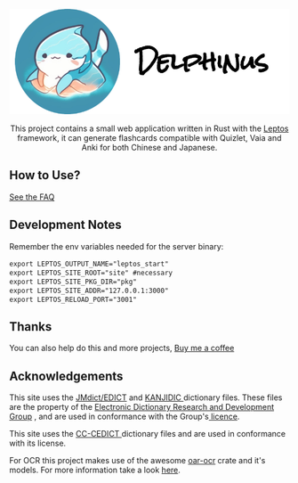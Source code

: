 <p align="center">
 <a href="https://delphinus.mariinkys.dev" target="_blank"><img alt="Delphinus" src="https://github.com/mariinkys/delphinus/blob/main/assets/delphinus_banner.png?raw=true"></a>
</p>

<p align="center">
 This project contains a small web application written in Rust with the <a href="https://leptos.dev/" target="_blank">Leptos</a> framework, it can generate flashcards compatible with Quizlet, Vaia and Anki for both Chinese and Japanese.
</p>


## How to Use?

[See the FAQ](https://delphinus.mariinkys.dev/faq)

## Development Notes

Remember the env variables needed for the server binary:
```
export LEPTOS_OUTPUT_NAME="leptos_start"
export LEPTOS_SITE_ROOT="site" #necessary
export LEPTOS_SITE_PKG_DIR="pkg"
export LEPTOS_SITE_ADDR="127.0.0.1:3000"
export LEPTOS_RELOAD_PORT="3001"
```

## Thanks

You can also help do this and more projects, [Buy me a coffee](https://www.buymeacoffee.com/mariinkys)

## Acknowledgements

This site uses the <a class="link-primary" href="https://www.edrdg.org/wiki/index.php/JMdict-EDICT_Dictionary_Project">JMdict/EDICT</a>
 and <a class="link-primary" href="https://www.edrdg.org/wiki/index.php/KANJIDIC_Project">KANJIDIC </a> dictionary files.
These files are the property of the <a class="link-primary" href="https://www.edrdg.org/">Electronic Dictionary Research and Development Group</a>
, and are used in conformance with the Group's<a class="link-primary" href="https://www.edrdg.org/edrdg/licence.html"> licence</a>.

This site uses the <a class="link-primary" href="https://www.mdbg.net/chinese/dictionary?page=cedict">CC-CEDICT </a> dictionary files and are used in conformance with its license.

For OCR this project makes use of the awesome [oar-ocr](https://github.com/GreatV/oar-ocr) crate and it's models. For more information take a look [here](https://github.com/mariinkys/blob/main/ocr_models/README.md).
